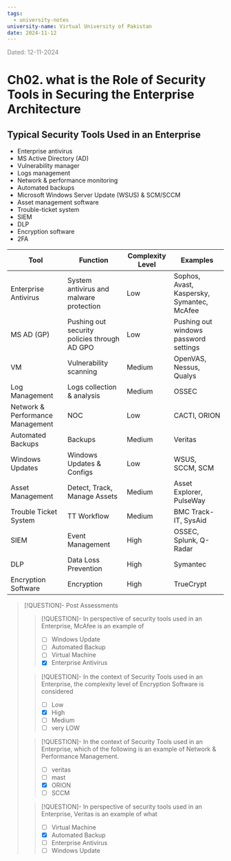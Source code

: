 ```yaml
---
tags:
  - university-notes
university-name: Virtual University of Pakistan
date: 2024-11-12
---
```


<span style="color: gray;">Dated: 12-11-2024</span>

# Ch02. what is the Role of Security Tools in Securing the Enterprise Architecture

## Typical Security Tools Used in an Enterprise

- Enterprise antivirus
- MS Active Directory (AD)
- Vulnerability manager
- Logs management
- Network & performance monitoring
- Automated backups
- Microsoft Windows Server Update (WSUS) & SCM/SCCM
- Asset management software
- Trouble-ticket system
- SIEM
- DLP
- Encryption software
- 2FA

| Tool                             | Function                                     | Complexity Level | Examples                                   |
| -------------------------------- | -------------------------------------------- | ---------------- | ------------------------------------------ |
| Enterprise Antivirus             | System antivirus and malware protection      | Low              | Sophos, Avast, Kaspersky, Symantec, McAfee |
| MS AD (GP)                       | Pushing out security policies through AD GPO | Low              | Pushing out windows password settings      |
| VM                               | Vulnerability scanning                       | Medium           | OpenVAS, Nessus, Qualys                    |
| Log Management                   | Logs collection & analysis                   | Medium           | OSSEC                                      |
| Network & Performance Management | NOC                                          | Low              | CACTI, ORION                               |
| Automated Backups                | Backups                                      | Medium           | Veritas                                    |
| Windows Updates                  | Windows Updates & Configs                    | Low              | WSUS, SCCM, SCM                            |
| Asset Management                 | Detect, Track, Manage Assets                 | Medium           | Asset Explorer, PulseWay                   |
| Trouble Ticket System            | TT Workflow                                  | Medium           | BMC Track-IT, SysAid                       |
| SIEM                             | Event Management                             | High             | OSSEC, Splunk, Q-Radar                     |
| DLP                              | Data Loss Prevention                         | High             | Symantec                                   |
| Encryption Software              | Encryption                                   | High             | TrueCrypt                                  |

> [!QUESTION]- Post Assessments
> 
> > [!QUESTION]- In perspective of security tools used in an Enterprise, McAfee is an example of  
> > - [ ] Windows Update  
> > - [ ] Automated Backup  
> > - [ ] Virtual Machine  
> > - [x] Enterprise Antivirus
> 
> > [!QUESTION]- In the context of Security Tools used in an Enterprise, the complexity level of Encryption Software is considered  
> > - [ ] Low  
> > - [x] High  
> > - [ ] Medium  
> > - [ ] very LOW
> 
> > [!QUESTION]- In the context of Security Tools used in an Enterprise, which of the following is an example of Network & Performance Management.  
> > - [ ] veritas  
> > - [ ] mast  
> > - [x] ORION  
> > - [ ] SCCM
> 
> > [!QUESTION]- In perspective of security tools used in an Enterprise, Veritas is an example of what
> > - [ ] Virtual Machine  
> > - [x] Automated Backup  
> > - [ ] Enterprise Antivirus  
> > - [ ] Windows Update
